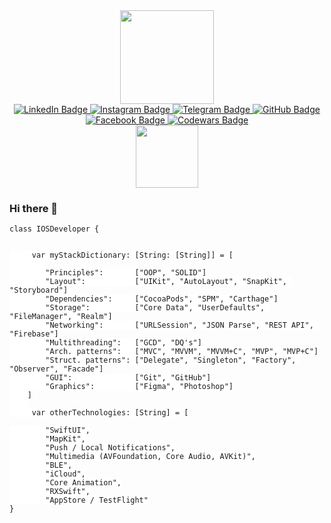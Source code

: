 
<div id="header" align="center">
  <img src="https://media.giphy.com/media/du3J3cXyzhj75IOgvA/giphy.gif" width="150"/>
</div>
<div id="badges" align="center">
  <a href="https://www.linkedin.com/in/nikita-kornuk-825818202/">
    <img src="https://img.shields.io/badge/linkedin-%231E77B5.svg?&style=for-the-badge&logo=linkedin&logoColor=white" alt="LinkedIn Badge"/>
  </a>
  <a href="https://www.instagram.com/privetyanikita_/">
    <img src="https://img.shields.io/badge/Instagram-E4405F?style=for-the-badge&logo=instagram&logoColor=white" alt="Instagram Badge"/>
  </a>
  <a href="https://t.me/privetyanikita">
    <img src="https://img.shields.io/badge/Telegram-1E90FF?style=for-the-badge&logo=telegram&logoColor=white" alt="Telegram Badge"/>
  </a>
   <a href="https://github.com/Privetyanikita">
    <img src="https://img.shields.io/badge/Github-gray?style=for-the-badge&logo=github&logoColor=white" alt="GitHub Badge"/>
  </a>
     <a href="https://www.facebook.com/privetyanikita/">
    <img src="https://img.shields.io/badge/facebook-%232E87FB.svg?&style=for-the-badge&logo=facebook&logoColor=white" alt="Facebook Badge"/>
  </a>
    <a href="https://www.codewars.com/users/PrivetyaNikita">
    <img src="https://img.shields.io/badge/Codewars-B1361E?style=for-the-badge&logo=codewars&logoColor=white" alt="Codewars Badge"/>
  </a>
</div>
<div id="header" align="center">
  <img src="https://komarev.com/ghpvc/?username=Privetyanikita&style=flat-square&color=blue" alt="" width="100"/>
</div>

### Hi there 👋

<pre><code class="hljs" style="background:#FFFFFF;border-radius:8px"><span class="hljs-class"><span class="hljs-keyword">class</span> <span class="hljs-title">IOSDeveloper</span> </span>{


     <span class="hljs-keyword">var</span> myStackDictionary: [<span class="hljs-type">String</span>: [<span class="hljs-type">String</span>]] = [
        
        <span class="hljs-string">"Principles"</span>:       [<span class="hljs-string">"OOP"</span>, <span class="hljs-string">"SOLID"</span>]
        <span class="hljs-string">"Layout"</span>:           [<span class="hljs-string">"UIKit"</span>, <span class="hljs-string">"AutoLayout"</span>, <span class="hljs-string">"SnapKit"</span>, <span class="hljs-string">"Storyboard"</span>]
        <span class="hljs-string">"Dependenсies"</span>:     [<span class="hljs-string">"CocoaPods"</span>, <span class="hljs-string">"SPM"</span>, <span class="hljs-string">"Carthage"</span>]
        <span class="hljs-string">"Storage"</span>:          [<span class="hljs-string">"Core Data"</span>, <span class="hljs-string">"UserDefaults"</span>, <span class="hljs-string">"FileManager"</span>, <span class="hljs-string">"Realm"</span>]
        <span class="hljs-string">"Networking"</span>:       [<span class="hljs-string">"URLSession"</span>, <span class="hljs-string">"JSON Parse"</span>, <span class="hljs-string">"REST API"</span>, <span class="hljs-string">"Firebase"</span>]
        <span class="hljs-string">"Multithreading"</span>:   [<span class="hljs-string">"GCD"</span>, <span class="hljs-string">"DQ's"</span>]
        <span class="hljs-string">"Arch. patterns"</span>:   [<span class="hljs-string">"MVC"</span>, <span class="hljs-string">"MVVM"</span>, <span class="hljs-string">"MVVM+C"</span>, <span class="hljs-string">"MVP"</span>, <span class="hljs-string">"MVP+C"</span>]
        <span class="hljs-string">"Struct. patterns"</span>: [<span class="hljs-string">"Delegate"</span>, <span class="hljs-string">"Singleton"</span>, <span class="hljs-string">"Factory"</span>, <span class="hljs-string">"Observer"</span>, <span class="hljs-string">"Facade"</span>]
        <span class="hljs-string">"GUI"</span>:              [<span class="hljs-string">"Git"</span>, <span class="hljs-string">"GitHub"</span>]
        <span class="hljs-string">"Graphics"</span>:         [<span class="hljs-string">"Figma"</span>, <span class="hljs-string">"Photoshop"</span>]
    ]
    
     <span class="hljs-keyword">var</span> otherTechnologies: [<span class="hljs-type">String</span>] = [

        <span class="hljs-string">"SwiftUI"</span>,
        <span class="hljs-string">"MapKit"</span>,
        <span class="hljs-string">"Push / Local Notifications"</span>,
        <span class="hljs-string">"Multimedia (AVFoundation, Core Audio, AVKit)"</span>,
        <span class="hljs-string">"BLE"</span>,
        <span class="hljs-string">"iCloud"</span>,
        <span class="hljs-string">"Core Animation"</span>,
        <span class="hljs-string">"RXSwift"</span>,
        <span class="hljs-string">"AppStore / TestFlight"</span>
}</code></pre>

<!--
**Privetyanikita/Privetyanikita** is a ✨ _special_ ✨ repository because its `README.md` (this file) appears on your GitHub profile.

Here are some ideas to get you started:

- 🔭 I’m currently working on ...
- 🌱 I’m currently learning ...
- 👯 I’m looking to collaborate on ...
- 🤔 I’m looking for help with ...
- 💬 Ask me about ...
- 📫 How to reach me: ...
- 😄 Pronouns: ...
- ⚡ Fun fact: ...
-->
